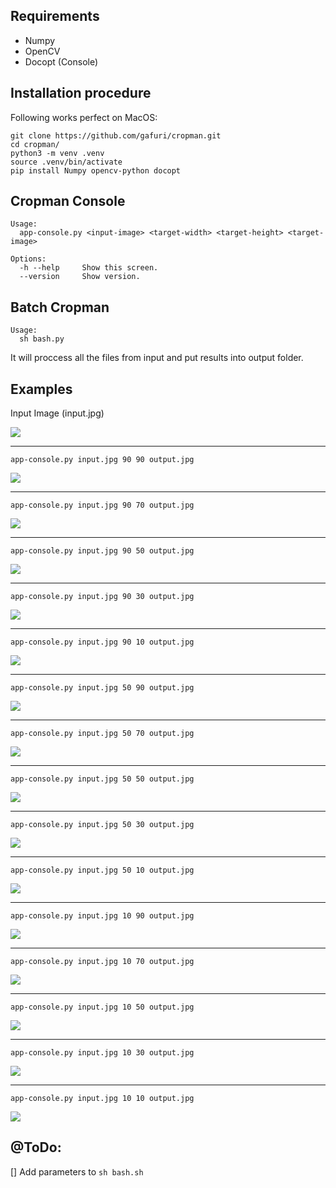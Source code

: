 Requirements
------------
- Numpy
- OpenCV
- Docopt (Console)

Installation procedure
----------------------

Following works perfect on MacOS:

```
git clone https://github.com/gafuri/cropman.git
cd cropman/
python3 -m venv .venv
source .venv/bin/activate
pip install Numpy opencv-python docopt
```


Cropman Console
---------------

    Usage:
      app-console.py <input-image> <target-width> <target-height> <target-image>

    Options:
      -h --help     Show this screen.
      --version     Show version.

Batch Cropman
-------------

    Usage:
      sh bash.py

It will proccess all the files from input and put results into output folder.

Examples
--------

Input Image (input.jpg)

![](https://raw.githubusercontent.com/ufoym/cropman/gh-pages/images/input.jpg)

-----------------------------------------------

```
app-console.py input.jpg 90 90 output.jpg
```

![](https://raw.githubusercontent.com/ufoym/cropman/gh-pages/images/90x90.jpg)

-----------------------------------------------

```
app-console.py input.jpg 90 70 output.jpg
```

![](https://raw.githubusercontent.com/ufoym/cropman/gh-pages/images/70x90.jpg)

-----------------------------------------------

```
app-console.py input.jpg 90 50 output.jpg
```

![](https://raw.githubusercontent.com/ufoym/cropman/gh-pages/images/50x90.jpg)

-----------------------------------------------

```
app-console.py input.jpg 90 30 output.jpg
```

![](https://raw.githubusercontent.com/ufoym/cropman/gh-pages/images/30x90.jpg)

-----------------------------------------------

```
app-console.py input.jpg 90 10 output.jpg
```

![](https://raw.githubusercontent.com/ufoym/cropman/gh-pages/images/10x90.jpg)

-----------------------------------------------

```
app-console.py input.jpg 50 90 output.jpg
```

![](https://raw.githubusercontent.com/ufoym/cropman/gh-pages/images/90x50.jpg)

-----------------------------------------------

```
app-console.py input.jpg 50 70 output.jpg
```

![](https://raw.githubusercontent.com/ufoym/cropman/gh-pages/images/70x50.jpg)

-----------------------------------------------

```
app-console.py input.jpg 50 50 output.jpg
```

![](https://raw.githubusercontent.com/ufoym/cropman/gh-pages/images/50x50.jpg)

-----------------------------------------------

```
app-console.py input.jpg 50 30 output.jpg
```

![](https://raw.githubusercontent.com/ufoym/cropman/gh-pages/images/30x50.jpg)

-----------------------------------------------

```
app-console.py input.jpg 50 10 output.jpg
```

![](https://raw.githubusercontent.com/ufoym/cropman/gh-pages/images/10x50.jpg)


-----------------------------------------------


```
app-console.py input.jpg 10 90 output.jpg
```

![](https://raw.githubusercontent.com/ufoym/cropman/gh-pages/images/90x10.jpg)

-----------------------------------------------

```
app-console.py input.jpg 10 70 output.jpg
```

![](https://raw.githubusercontent.com/ufoym/cropman/gh-pages/images/70x10.jpg)

-----------------------------------------------

```
app-console.py input.jpg 10 50 output.jpg
```

![](https://raw.githubusercontent.com/ufoym/cropman/gh-pages/images/50x10.jpg)

-----------------------------------------------

```
app-console.py input.jpg 10 30 output.jpg
```

![](https://raw.githubusercontent.com/ufoym/cropman/gh-pages/images/30x10.jpg)

-----------------------------------------------

```
app-console.py input.jpg 10 10 output.jpg
```

![](https://raw.githubusercontent.com/ufoym/cropman/gh-pages/images/10x10.jpg)


@ToDo:
------

[] Add parameters to ```sh bash.sh```
